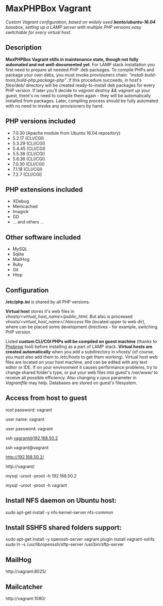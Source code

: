 # MaxPHPBox Vagrant
*Custom Vagrant configuration, based on widely used **bento/ubuntu-16.04** basebox, setting up a LAMP server with multiple PHP versions easy switchable for every virtual host.*

## Description

**MaxPHPBox Vagrant stills in maintenance state, though not fully automated and not well-documented yet**. For LAMP stack installation you first need to prepare all needed PHP .deb packages. To compile PHPs and package your own debs, you must invoke provisioners chain: *"install-build-tools,build-php,package-php"*. If this procedure succeeds, in host's *files/deb/* directory will be created ready-to-install deb packages for every PHP version. If later you'll decide to *vagrant destroy && vagrant up* your guest, there's no need to compile them again - they will be automatically installed from packages. Later, compiling process should be fully automated with no need to invoke any provisioners by hand.

## PHP versions included

* 7.0.30 (Apache module from Ubuntu 16.04 repository)
* 5.2.17 (CLI/CGI)
* 5.3.29 (CLI/CGI)
* 5.4.45 (CLI/CGI)
* 5.5.38 (CLI/CGI)
* 5.6.36 (CLI/CGI)
* 7.0.30 (CLI/CGI)
* 7.1.18 (CLI/CGI)
* 7.2.7 (CLI/CGI)

## PHP extensions included

* XDebug
* Memcached
* Imagick
* GD
* ... and others ...

## Other software included

* MySQL
* Sqlite
* MailHog
* Ruby
* Git
* Htop

## Configuration

**/etc/php.ini** is shared by all PHP versions.

**Virtual host** stores it's web files in *vhosts/<virtual_host_name>/public_html*. But also is processed *vhosts/<virtual_host_name>/.htaccess* file (located upper to web dir), where can be placed some development directives - for example, switching PHP version.

Listed **custom CLI/CGI PHPs will be compiled on guest machine** (thanks to [Phpbrew](https://github.com/phpbrew/phpbrew) tool) before installing as a part of LAMP stack. **Virtual hosts are created automatically** when you add a subdirectory in *vhosts/* (of course, you must also add them to */etc/hosts* to get them working). Virtual host web files are located on your host machine, and can be edited with any text editor or IDE. If on your environment it causes performance problems, try to change shared folder's type, or put your web files into guest's */var/www/* to receive all possible efficiency. Also changing *v.cpus* parameter in *Vagrantfile* may help. Databases are stored on guest's filesystem.

## Access from host to guest

root password: vagrant

user name: vagrant

user password: vagrant

ssh vagrant@192.168.50.2

ssh vagrant@vagrant

http://192.168.50.2/

http://vagrant/

mysql -uroot -proot -h 192.168.50.2

mysql -uroot -proot -h vagrant

## Install NFS daemon on Ubuntu host:

sudo apt-get install -y nfs-kernel-server nfs-common

## Install SSHFS shared folders support:

sudo apt-get install -y openssh-server
vagrant plugin install vagrant-sshfs
sudo ln -s /usr/lib/openssh/sftp-server /usr/bin/sftp-server

## MailHog
http://vagrant:8025/

## Mailcatcher
http://vagrant:1080/
